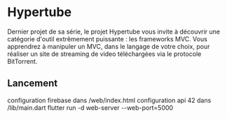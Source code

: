 # Hypertube

Dernier projet de sa série, le projet Hypertube vous invite à découvrir une catégorie d'outil extrêmement puissante : les frameworks MVC. Vous apprendrez à manipuler un MVC, dans le langage de votre choix, pour réaliser un site de streaming de video téléchargées via le protocole BitTorrent.

## Lancement

configuration firebase dans /web/index.html
configuration api 42 dans /lib/main.dart 
flutter run -d web-server --web-port=5000
